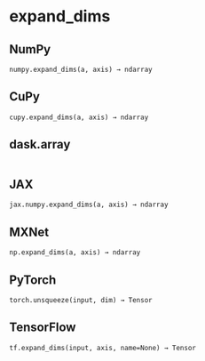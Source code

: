 # expand_dims

## NumPy

```
numpy.expand_dims(a, axis) → ndarray
```

## CuPy

```
cupy.expand_dims(a, axis) → ndarray
```

## dask.array

```

```

## JAX

```
jax.numpy.expand_dims(a, axis) → ndarray
```

## MXNet

```
np.expand_dims(a, axis) → ndarray
```

## PyTorch

```
torch.unsqueeze(input, dim) → Tensor
```

## TensorFlow

```
tf.expand_dims(input, axis, name=None) → Tensor
```
